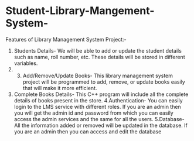 # Student-Library-Mangement-System-
Features of Library Management System Project:-
1. Students Details- We will be able to add or update the student details such as name, roll number, etc. These details will be stored in different variables.
2. 3. Add/Remove/Update Books- This library management system project will be programmed to add, remove, or update books easily that will make it more efficient.
3. Complete Books Details- This C++ program will include all the complete details of books present in the store. 
4.Authentication- You can easily login to the LMS service with different roles. If you are an admin then you will get the admin id and password from which you can easily access the admin services and the same for all the users.
5.Database- All the information added or removed will be updated in the database. If you are an admin then you can access and edit the database

